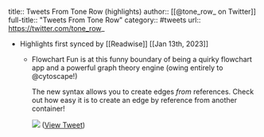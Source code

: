 title:: Tweets From Tone Row (highlights)
author:: [[@tone_row_ on Twitter]]
full-title:: "Tweets From Tone Row"
category:: #tweets
url:: https://twitter.com/tone_row_

- Highlights first synced by [[Readwise]] [[Jan 13th, 2023]]
	- Flowchart Fun is at this funny boundary of being a quirky flowchart app and a powerful graph theory engine (owing entirely to @cytoscape!)
	  
	  The new syntax allows you to create edges _from_ references. Check out how easy it is to create an edge by reference from another container! 
	  
	  ![](https://pbs.twimg.com/media/FmJZGVIXkAAQZGi.jpg) ([View Tweet](https://twitter.com/tone_row_/status/1612949704517767168))
